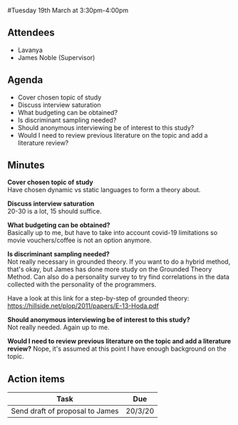 #Tuesday 19th March at 3:30pm-4:00pm

## Attendees

- Lavanya
- James Noble (Supervisor)

## Agenda

- Cover chosen topic of study
- Discuss interview saturation
- What budgeting can be obtained?
- Is discriminant sampling needed?
- Should anonymous interviewing be of interest to this study?
- Would I need to review previous literature on the topic and add a literature review?

## Minutes

**Cover chosen topic of study** <br>
Have chosen dynamic vs static languages to form a theory about.

**Discuss interview saturation** <br>
20-30 is a lot, 15 should suffice.

**What budgeting can be obtained?** <br>
Basically up to me, but have to take into account covid-19 limitations so movie vouchers/coffee is not an option anymore.

**Is discriminant sampling needed?** <br>
Not really necessary in grounded theory. If you want to do a hybrid method, that's okay, but James has done more study on the Grounded Theory Method. Can also do a personality survey to try find correlations in the data collected with the personality of the programmers.

Have a look at this link for a step-by-step of grounded theory: https://hillside.net/plop/2011/papers/E-13-Hoda.pdf

**Should anonymous interviewing be of interest to this study?** <br>
Not really needed. Again up to me.

**Would I need to review previous literature on the topic and add a literature review?**
Nope, it's assumed at this point I have enough background on the topic.

## Action items

| Task                            | Due     |
| ------------------------------- | ------- |
| Send draft of proposal to James | 20/3/20 |
